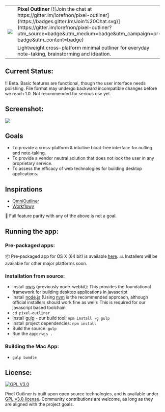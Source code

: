 <table>
  <tr>
    <td rowspan='2'>
      <img src="https://raw.githubusercontent.com/lorefnon/pixel-outliner/master/assets/icons/pxo_app_icon.png">
    </td>
    <td>
      <strong> Pixel Outliner </strong>
      [![Join the chat at https://gitter.im/lorefnon/pixel-outliner](https://badges.gitter.im/Join%20Chat.svg)](https://gitter.im/lorefnon/pixel-outliner?utm_source=badge&utm_medium=badge&utm_campaign=pr-badge&utm_content=badge)
    </td>
  </tr>
  <tr>
    <td>
      Lightweight cross-platform minimal outliner for everyday note-taking, brainstorming and ideation.
    </td>  
  </tr>
</table>

## Current Status:

:bangbang: Beta. Basic features are functional, though the user interface needs polishing. File format may undergo backward incompatible changes
before we reach 1.0. Not recommended for serious use yet.

## Screenshot:

<img src="https://raw.githubusercontent.com/lorefnon/pixel-outliner/master/assets/screenshots/screenshot.png">

## Goals

- To provide a cross-platform & intuitive bloat-free interface for outling and note-taking.
- To provide a vendor neutral solution that does not lock the user in any proprietary service.
- To assess the efficacy of web technologies for building desktop applications.

## Inspirations

- [OmniOutliner](https://www.omnigroup.com/omnioutliner)
- [Workflowy](https://workflowy.com)

:no_entry_sign: Full feature parity with any of the above is not a goal.

## Running the app:

### Pre-packaged apps:

:package: Pre-packaged app for OS X (64 bit) is available [here]().
:soon: Installers will be available for other major platforms soon.

### Installation from source:

- Install [nwjs](https://nwjs.io) (previously node-webkit): This provides the foundational framework for building desktop applications in javascript
- Install [node.js](https://nodejs.org) (Using [nvm](https://github.com/creationix/nvm) is the recommended approach, although official installers should work fine as well): This is required for our javascript based toolchain
- `cd pixel-outliner`
- Install [gulp](gulpjs.com) - our build tool: `npm install -g gulp`
- Install project dependencies: `npm install`
- Build the source: `gulp`
- Run the app: `nwjs .`

### Building the Mac App:

- `gulp bundle`

## License:

[![GPL V3.0](http://www.gnu.org/graphics/gplv3-127x51.png)](http://www.gnu.org/licenses/gpl-3.0.en.html)

Pixel Outliner is built upon open source technologies, and is available under [GPL v3.0 license](https://www.gnu.org/copyleft/gpl.html). Community contributions are welcome, as long as they are aligned with the project goals.
